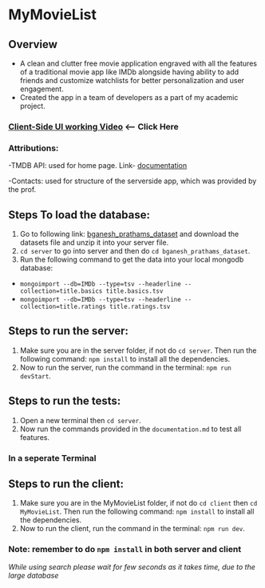 # MyMovieList

## Overview
- A clean and clutter free movie application engraved with all the features of a traditional movie app like IMDb alongside having ability to add friends and customize watchlists for better personalization and user engagement.
- Created the app in a team of developers as a part of my academic project.

### [**Client-Side UI working Video**](https://drive.google.com/file/d/1ZrjJfTw-PD4b0fZ7DBuoVh39D5QQNNmu/view?usp=share_link) <-- Click Here
### Attributions:
-TMDB API: used for home page. Link- [documentation](https://www.themoviedb.org/documentation/api)

-Contacts: used for structure of the serverside app, which was provided by the prof.
## Steps To load the database:

1. Go to following link: [bganesh_prathams_dataset](https://mega.nz/folder/OuxxgIjK#YJWEiRX51w_R92o257CqnA) and download the datasets file and unzip it into your server file.
2. `cd server` to go into server and then do `cd bganesh_prathams_dataset`.
3. Run the following command to get the data into your local mongodb database:
- `mongoimport --db=IMDb --type=tsv --headerline --collection=title.basics title.basics.tsv`
- `mongoimport --db=IMDb --type=tsv --headerline --collection=title.ratings title.ratings.tsv`

## Steps to run the server:
1. Make sure you are in the server folder, if not do `cd server`. Then run the following command: `npm install` to install all the dependencies.
2. Now to run the server, run the command in the terminal: `npm run devStart`.

## Steps to run the tests:
1. Open a new terminal then `cd server`.
2. Now run the commands provided in the `documentation.md` to test all features.
 
### In a seperate Terminal

## Steps to run the client:
1. Make sure you are in the MyMovieList folder, if not do `cd client` then `cd MyMovieList`. Then run the following command: `npm install` to install all the dependencies.
2. Now to run the client, run the command in the terminal: `npm run dev`.

### Note: remember to do `npm install` in both server and client
*While using search please wait for few seconds as it takes time, due to the large database*
